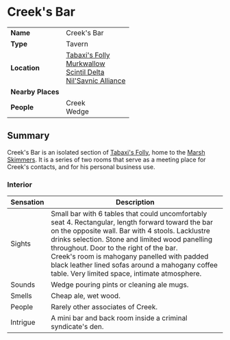 # Creek's Bar

|||
| --- | --- |
| **Name** | Creek's Bar | place.4
| **Type** | Tavern |
| **Location** | [Tabaxi's Folly](../tabaxis-folly.md)<br>[Murkwallow](../../cities/murkwallow.md)<br>[Scintil Delta](../../rivers-lakes/scintil-delta.md)<br>[Nil'Savnic Alliance](../../../civilisations/nilsavnic-alliance/nilsavnic-alliance.md) |
| **Nearby Places** | |
| **People** | Creek<br>Wedge |

## Summary

Creek's Bar is an isolated section of [Tabaxi's Folly](../tabaxis-folly.md), home to the [Marsh Skimmers](../../../organisations/marsh-skimmers.md). It is a series of two rooms that serve as a meeting place for Creek's contacts, and for his personal business use.

### Interior

| Sensation | Description |
| ---- | --- |
| Sights | Small bar with 6 tables that could uncomfortably seat 4. Rectangular, length forward toward the bar on the opposite wall. Bar with 4 stools. Lacklustre drinks selection. Stone and limited wood panelling throughout. Door to the right of the bar.<br>Creek's room is mahogany panelled with padded black leather lined sofas around a mahogany coffee table. Very limited space, intimate atmosphere. |
| Sounds | Wedge pouring pints or cleaning ale mugs. |
| Smells | Cheap ale, wet wood. |
| People | Rarely other associates of Creek. |
| Intrigue | A mini bar and back room inside a criminal syndicate's den. |

